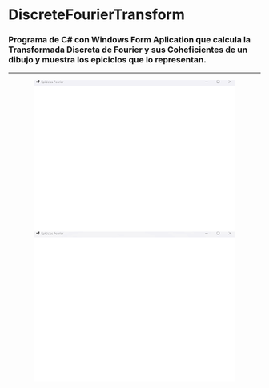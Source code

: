 # DiscreteFourierTransform

### Programa de C# con Windows Form Aplication que calcula la Transformada Discreta de Fourier y sus Coheficientes de un dibujo y muestra los epiciclos que lo representan.


---


<p align="center">
    <img width="400px" src="EpiciclosFourier.gif">    
    <img width="400px" src="EpiciclosFourierPi.gif">    
</p>
